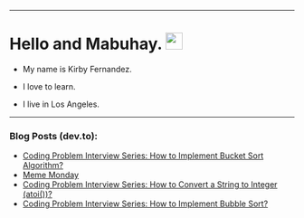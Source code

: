 
<img src="https://komarev.com/ghpvc/?username=kirbygit&style=flat-square&color=blue" alt=""/>

---
<h1>
  Hello and Mabuhay.
  <img src="https://media.giphy.com/media/hvRJCLFzcasrR4ia7z/giphy.gif" width="30px"/>
</h1>

- My name is Kirby Fernandez.

- I love to learn.

- I live in Los Angeles.

---

### Blog Posts (dev.to):
<!-- BLOG-POST-LIST:START -->
- [Coding Problem Interview Series: How to Implement Bucket Sort Algorithm?](https://dev.to/codenewbieteam/coding-problem-interview-series-how-to-implement-bucket-sort-algorithm-5472)
- [Meme Monday](https://dev.to/ben/meme-monday-4ip5)
- [Coding Problem Interview Series: How to Convert a String to Integer &lpar;atoi&lpar;&rpar;&rpar;?](https://dev.to/codenewbieteam/coding-problem-interview-series-how-to-convert-a-string-to-integer-atoi-3fh1)
- [Coding Problem Interview Series: How to Implement Bubble Sort?](https://dev.to/codenewbieteam/coding-problem-interview-series-how-to-implement-bubble-sort-n16)
<!-- BLOG-POST-LIST:END -->
